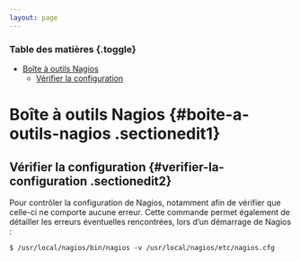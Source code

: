 ```yaml
---
layout: page
---
```


### Table des matières {.toggle}

-   [Boîte à outils Nagios](boite-a-outils.html#boite-a-outils-nagios)
    -   [Vérifier la
        configuration](boite-a-outils.html#verifier-la-configuration)

Boîte à outils Nagios {#boite-a-outils-nagios .sectionedit1}
=====================

Vérifier la configuration {#verifier-la-configuration .sectionedit2}
-------------------------

Pour contrôler la configuration de Nagios, notamment afin de vérifier
que celle-ci ne comporte aucune erreur. Cette commande permet également
de détailler les erreurs éventuelles rencontrées, lors d’un démarrage de
Nagios :

~~~~ {.code}
$ /usr/local/nagios/bin/nagios -v /usr/local/nagios/etc/nagios.cfg
~~~~
